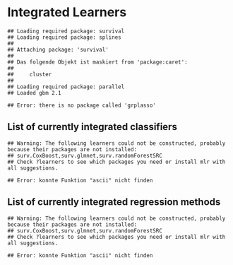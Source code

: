 Integrated Learners
===================


```
## Loading required package: survival
## Loading required package: splines
## 
## Attaching package: 'survival'
## 
## Das folgende Objekt ist maskiert from 'package:caret':
## 
##     cluster
## 
## Loading required package: parallel
## Loaded gbm 2.1
```

```
## Error: there is no package called 'grplasso'
```


List of currently integrated classifiers
----------------------------------------


```
## Warning: The following learners could not be constructed, probably because their packages are not installed:
## surv.CoxBoost,surv.glmnet,surv.randomForestSRC
## Check ?learners to see which packages you need or install mlr with all suggestions.
```

```
## Error: konnte Funktion "ascii" nicht finden
```


List of currently integrated regression methods
-----------------------------------------------


```
## Warning: The following learners could not be constructed, probably because their packages are not installed:
## surv.CoxBoost,surv.glmnet,surv.randomForestSRC
## Check ?learners to see which packages you need or install mlr with all suggestions.
```

```
## Error: konnte Funktion "ascii" nicht finden
```

